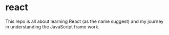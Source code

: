 # react
This repo is all about learning React (as the name suggest) and my journey in understanding the JavaScript frame work.
